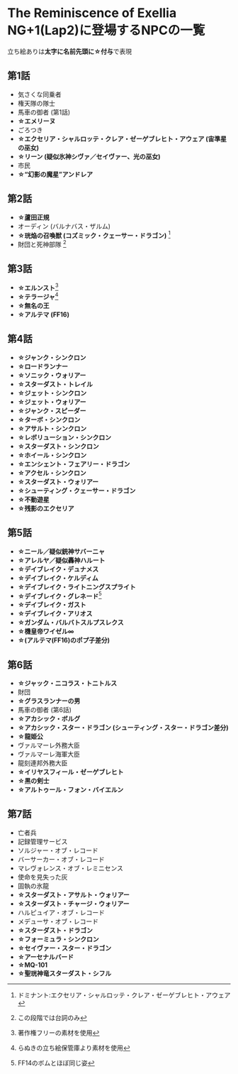 # The Reminiscence of Exellia NG+1(Lap2)に登場するNPCの一覧
立ち絵ありは**太字に名前先頭に☆付与**で表現
[^注1]:ドミナント:エクセリア・シャルロッテ・クレア・ゼーゲブレヒト・アウェア
[^注2]:この段階では台詞のみ
[^注3]:著作権フリーの素材を使用
[^注4]:らぬきの立ち絵保管庫より素材を使用
[^注5]:FF14のボムとほぼ同じ姿

## 第1話
* 気さくな同乗者
* 権天隊の隊士
* 馬車の御者 (第1話)
* **☆エメリーヌ**
* ごろつき
* **☆エクセリア・シャルロッテ・クレア・ゼーゲブレヒト・アウェア (宙準星の巫女)**
* **☆リーン (疑似氷神シヴァ／セイヴァー、光の巫女)**
* 市民
* **☆“幻影の魔星”アンドレア**
## 第2話
* **☆蘆田正規**
* オーディン (バルナバス・ザルム)
* **☆珖焔の召喚獣 (コズミック・クェーサー・ドラゴン)** [^注1]
* 財団と死神部隊 [^注2]
## 第3話
* **☆エルンスト**[^注3]
* **☆テラージャ**[^注4]
* **☆無名の王**
* **☆アルテマ (FF16)**
## 第4話
* **☆ジャンク・シンクロン**
* **☆ロードランナー**
* **☆ソニック・ウォリアー**
* **☆スターダスト・トレイル**
* **☆ジェット・シンクロン**
* **☆ジェット・ウォリアー**
* **☆ジャンク・スピーダー**
* **☆ターボ・シンクロン**
* **☆アサルト・シンクロン**
* **☆レボリューション・シンクロン**
* **☆スターダスト・シンクロン**
* **☆ホイール・シンクロン**
* **☆エンシェント・フェアリー・ドラゴン**
* **☆アクセル・シンクロン**
* **☆スターダスト・ウォリアー**
* **☆シューティング・クェーサー・ドラゴン**
* **☆不動遊星**
* **☆残影のエクセリア**
## 第5話
* **☆ニール／疑似銃神サバーニャ**
* **☆アレルヤ／疑似轟神ハルート**
* **☆デイブレイク・デュナメス**
* **☆デイブレイク・ケルディム**
* **☆デイブレイク・ライトニングスプライト**
* **☆デイブレイク・グレネード**[^注5]
* **☆デイブレイク・ガスト**
* **☆デイブレイク・アリオス**
* **☆ガンダム・バルバトスルプスレクス**
* **☆機皇帝ワイゼル∞**
* **☆(アルテマ(FF16)のポプ子差分)**
## 第6話
* **☆ジャック・ニコラス・トニトルス**
* 財団
* **☆グラスランナーの男**
* 馬車の御者 (第6話)
* **☆アカシック・ボルグ**
* **☆アカシック・スター・ドラゴン (シューティング・スター・ドラゴン差分)**
* **☆龍姫公**
* ヴァルマーレ外務大臣
* ヴァルマーレ海軍大臣
* 龍刻連邦外務大臣
* **☆イリヤスフィール・ゼーゲブレヒト**
* **☆黒の剣士**
* **☆アルトゥール・フォン・バイエルン**
## 第7話
* 亡者兵
* 記録管理サービス
* ソルジャー・オブ・レコード
* バーサーカー・オブ・レコード
* マレヴォレンス・オブ・レミニセンス
* 使命を見失った灰
* 固執の氷龍
* **☆スターダスト・アサルト・ウォリアー**
* **☆スターダスト・チャージ・ウォリアー**
* ハルピュイア・オブ・レコード
* メデューサ・オブ・レコード
* **☆スターダスト・ドラゴン**
* **☆フォーミュラ・シンクロン**
* **☆セイヴァー・スター・ドラゴン**
* **☆アーセナルバード**
* **☆MQ-101**
* **☆聖珖神竜スターダスト・シフル**
